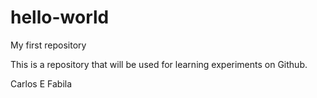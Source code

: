 # hello-world
My first repository

This is a repository that will be used for learning experiments on Github.

Carlos E Fabila
